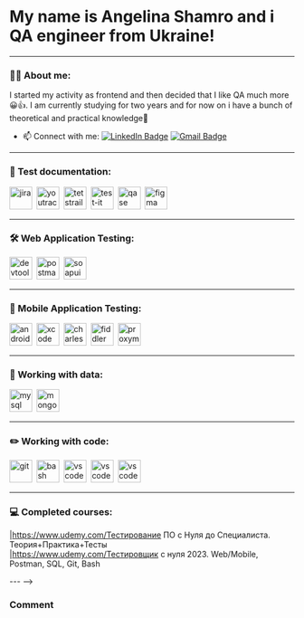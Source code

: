 # My name is Angelina Shamro and i QA engineer from Ukraine!

---

### 👨‍💻 About me:

I started my activity as frontend and then decided that I like QA much more😀👍. I am currently studying for two years and for now on i have a bunch of theoretical and practical knowledge💪

- 📫 Connect with me: [![LinkedIn Badge](https://img.shields.io/badge/-LinkedIn-blue?style=flat&logo=LinkedIn&logoColor=white)](https://www.linkedin.com/in/angelina-shamro-b5487a278/) [![Gmail Badge](https://img.shields.io/badge/-Gmail-red?style=flat&logo=Gmail&logoColor=white)](leyaworkmail00@gmail.com)

---


### 📁 Test documentation:

<div>
  <img src="https://cdn.jsdelivr.net/gh/devicons/devicon/icons/jira/jira-original.svg" title="jira" alt="jira" width="40" height="40"/>&nbsp
  <img src="https://upload.wikimedia.org/wikipedia/commons/thumb/8/8d/YouTrack_Icon.svg/1024px-YouTrack_Icon.svg.png?20200803082248" title="youtrack" alt="youtrack" width="40" height="40"/>&nbsp
  <img src="https://codahosted.io/packs/21236/unversioned/assets/LOGO/ba1091c59bab89cd2fd0f289622731fe16113d7b00905abe64759c313a4b73b76c1b0426076ed76cb74752234c734131df46992d5b8b48fc13e264240e4f7119f736cfeb64df36ded54b5cbf6198b9cadedf18dd0cac5c7dbcd16e6336c29363cd1292ba" title="testrail" alt="tetstrail" width="40" height="40"/>&nbsp
  <img src="https://yt3.googleusercontent.com/T5lm63qvcpBRv-KOwe8t_d-ervHk0W-SkgBOjNiFJ69QGZ-WoZdOCJxzPhPVgGqleJN94u5NCA=s900-c-k-c0x00ffffff-no-rj" title="test-it" alt="test-it" width="40" height="40"/>&nbsp
  <img src="https://luna1.co/eb0187.png" title="qase" alt="qase" width="40" height="40"/>&nbsp
  <img src="https://cdn.jsdelivr.net/gh/devicons/devicon/icons/figma/figma-original.svg" title="figma" alt="figma" width="40" height="40"/>&nbsp
</div>

---

### 🛠 Web Application Testing:

<div>
  <img src="https://d33wubrfki0l68.cloudfront.net/38b5c953a4667366685d55db55d057c86db1fc54/a0fdc/static/acae6b24d940347661ca901ea07f47c1/chrome-dev-logo-icon.png" title="devtools" alt="devtools" width="40" height="40"/>&nbsp
  <img src="[https://img.uxwing.com/wp-content/themes/uxwing/download/brands-social-media/postman-icon.svg](https://www.svgrepo.com/show/354202/postman-icon.svg)" title="postman" alt="postman" width="40" height="40"/>&nbsp
  <img src="https://static0.smartbear.co/smartbearbrand/media/images/home/soapui-icon.svg" title="soapui" alt="soapui" width="40" height="40"/>&nbsp
</div>

---

### 📱 Mobile Application Testing:

<div>
  <img src="https://cdn.jsdelivr.net/gh/devicons/devicon/icons/androidstudio/androidstudio-original.svg" title="android-studio" alt="android-studio" width="40" height="40"/>&nbsp
  <img src="https://cdn.jsdelivr.net/gh/devicons/devicon/icons/xcode/xcode-original.svg" title="xcode" alt="xcode" width="40" height="40"/>&nbsp
  <img src="https://cdn.icon-icons.com/icons2/3053/PNG/512/charles_proxy_macos_bigsur_icon_190302.png" title="charles-proxy" alt="charles-proxy" width="40" height="40"/>&nbsp
  <img src="https://www.megaleechers.com/storage/Fiddler-Everywhere-Icon.png" title="fiddler" alt="fiddler" width="40" height="40"/>&nbsp
  <img src="https://pbs.twimg.com/profile_images/1589614420766126080/slAIVDtr_400x400.jpg" title="proxyman" alt="proxyman" width="40" height="40"/>&nbsp
</div>


---

### 💾 Working with data:

<div>
  <img src="https://cdn.jsdelivr.net/gh/devicons/devicon/icons/mysql/mysql-original.svg" title="mysql" alt="mysql" width="40" height="40"/>&nbsp
  <img src="https://cdn.jsdelivr.net/gh/devicons/devicon/icons/mongodb/mongodb-original.svg" title="mongodb" alt="mongodb" width="40" height="40"/>&nbsp
</div>

---

### ✏️ Working with code:

<div>
  <img src="https://cdn.jsdelivr.net/gh/devicons/devicon/icons/git/git-original.svg" title="git" alt="git" width="40" height="40"/>&nbsp
  <img src="https://profilinator.rishav.dev/skills-assets/html5-original-wordmark.svg" title="html" alt="bash" width="40" height="40"/>&nbsp
  <img src="https://cdn.jsdelivr.net/gh/devicons/devicon/icons/vscode/vscode-original.svg" title="vscode" alt="vscode" width="40" height="40"/>&nbsp
  <img src="https://profilinator.rishav.dev/skills-assets/css3-original-wordmark.svg" title="css" alt="vscode" width="40" height="40"/>&nbsp
  <img src="https://profilinator.rishav.dev/skills-assets/javascript-original.svg" title="js" alt="vscode" width="40" height="40"/>&nbsp
  
</div>

---

 ### 💻 Completed courses:

|https://www.udemy.com/Тестирование ПО с Нуля до Специалиста. Теория+Практика+Тесты                                                         
|https://www.udemy.com/Тестировщик с нуля 2023. Web/Mobile, Postman, SQL, Git, Bash



--- -->
### Comment
